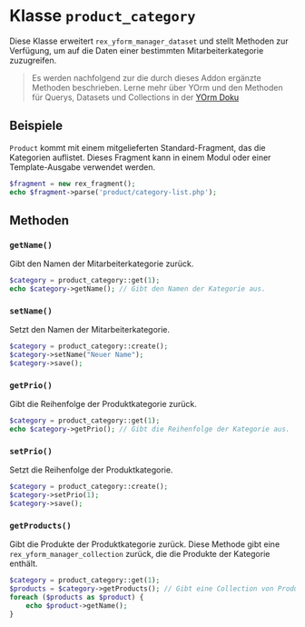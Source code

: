 # Klasse `product_category`

Diese Klasse erweitert `rex_yform_manager_dataset` und stellt Methoden zur Verfügung, um auf die Daten einer bestimmten Mitarbeiterkategorie zuzugreifen.

> Es werden nachfolgend zur die durch dieses Addon ergänzte Methoden beschrieben. Lerne mehr über YOrm und den Methoden für Querys, Datasets und Collections in der [YOrm Doku](https://github.com/yakamara/yform/blob/master/docs/04_yorm.md)

## Beispiele

`Product` kommt mit einem mitgelieferten Standard-Fragment, das die Kategorien auflistet. Dieses Fragment kann in einem Modul oder einer Template-Ausgabe verwendet werden.

```php
$fragment = new rex_fragment();
echo $fragment->parse('product/category-list.php');
```

## Methoden

### `getName()`

Gibt den Namen der Mitarbeiterkategorie zurück.

```php
$category = product_category::get(1);
echo $category->getName(); // Gibt den Namen der Kategorie aus.
```

### `setName()`

Setzt den Namen der Mitarbeiterkategorie.

```php
$category = product_category::create();
$category->setName("Neuer Name");
$category->save();
```

### `getPrio()`

Gibt die Reihenfolge der Produktkategorie zurück.

```php
$category = product_category::get(1);
echo $category->getPrio(); // Gibt die Reihenfolge der Kategorie aus.
```

### `setPrio()`

Setzt die Reihenfolge der Produktkategorie.

```php
$category = product_category::create();
$category->setPrio(1);
$category->save();
```

### `getProducts()`

Gibt die Produkte der Produktkategorie zurück. Diese Methode gibt eine `rex_yform_manager_collection` zurück, die die Produkte der Kategorie enthält.

```php
$category = product_category::get(1);
$products = $category->getProducts(); // Gibt eine Collection von Produkten zurück.
foreach ($products as $product) {
    echo $product->getName();
}
```
